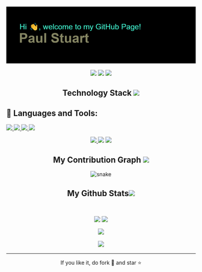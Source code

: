 <!--  https://ritik307.github.io/portfolio/  -->
<p align="center">
 
</p align="center">
<img src="https://github.com/codingPaulStuart/codingPaulStuart/blob/main/header2.png" />

<p align="center"> 
 <img src="https://badges.pufler.dev/visits/codingPaulStuart/codingPaulStuart"/> 
 <!-- <img src="https://badges.pufler.dev/years/codingPaulStuart"/> -->
 <img src="https://badges.pufler.dev/repos/codingPaulStuart"/>
 <img src="https://badges.pufler.dev/commits/monthly/codingPaulStuart" />
</p>

<h2 align="center">Technology Stack <img src="https://github.com/codingPaulStuart/codingPaulStuart/blob/main/images/laptop.gif" width="20"></h2>

## 🚀 Languages and Tools:
<p align="left"> 
    <a href="https://docs.microsoft.com/pt-br/cpp/c-language/?view=msvc-160"_blank"> <img src="https://img.icons8.com/color/48/000000/c-programming.png"/> </a>
    <a href="https://www.gnu.org/savannah-checkouts/gnu/bash/manual/bash.html" target="_blank"> <img src="https://img.icons8.com/plasticine/48/000000/bash.png"/> </a>
    <a href="https://code.visualstudio.com/docs" target="_blank"> <img src="https://img.icons8.com/color/48/000000/visual-studio-code-2019.png"/> </a> 
    <a href="https://git-scm.com/" target="_blank"> <img src="https://img.icons8.com/color/48/000000/git.png"/> </a>
</p>


<p align="center">
<a href="mailto: paulstuart1980@gmail.com">
 <img src="https://img.shields.io/badge/-ritikpr307-c14438?style=flat-square&logo=Gmail&logoColor=white&link=mailto:ritikpr307@gmail.com"/>
</a>
 <img src="https://img.shields.io/badge/-ritikrawal-blue?style=flat-square&logo=Linkedin&logoColor=white&link=https://www.linkedin.com/in/ritik-rawal-698a18142/"/>
</a>
 <a href="https://twitter.com/ritikhere307">
 <img src="https://img.shields.io/badge/-ritikhere307-blue?style=flat-square&logo=twitter&logoColor=white&link=https://twitter.com/ritikhere307"/>
</a>
</p>


<h2 align="center">
  My Contribution Graph <img src="https://media.giphy.com/media/xUA7aZeLE2e0P7Znz2/giphy.gif" width="50">
</h2>
<p align="center">
  <img src="https://github.com/ritik307/ritik307/raw/output/github-contribution-grid-snake.svg" alt="snake"></center>
</p>

<h2 align="center">
  My Github Stats<img src="https://media.giphy.com/media/VgCDAzcKvsR6OM0uWg/giphy.gif" width="50">
</h2>
 
<br>

<p align = "center">
  <img  src = "https://github-readme-stats.vercel.app/api?username=ritik307&show_icons=true&theme=radical&line_height=27">
  <img src = "https://github-readme-stats.vercel.app/api/top-langs/?username=ritik307&hide=html,css,java,shaderlab,kotlin,hlsl&theme=radical">
</p>

<p align = "center">
 <img  src="https://github-readme-streak-stats.herokuapp.com/?user=ritik307&show_icons=true&locale=en&layout=compact&theme=radical&line_height=0" />
</p> 

<p align = "center">
 <img src="https://activity-graph.herokuapp.com/graph?username=ritik307&theme=redical">
</p> 
<hr>
<p align="center">If you like it, do fork 🍴 and star ⭐</p>
